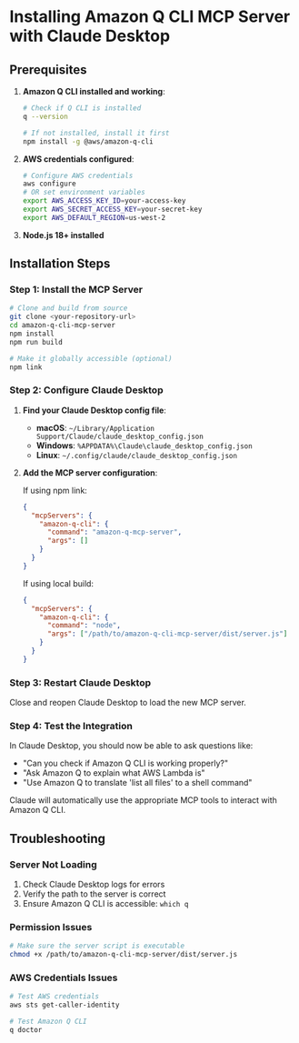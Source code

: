 # Installing Amazon Q CLI MCP Server with Claude Desktop

## Prerequisites

1. **Amazon Q CLI installed and working**:
   ```bash
   # Check if Q CLI is installed
   q --version
   
   # If not installed, install it first
   npm install -g @aws/amazon-q-cli
   ```

2. **AWS credentials configured**:
   ```bash
   # Configure AWS credentials
   aws configure
   # OR set environment variables
   export AWS_ACCESS_KEY_ID=your-access-key
   export AWS_SECRET_ACCESS_KEY=your-secret-key
   export AWS_DEFAULT_REGION=us-west-2
   ```

3. **Node.js 18+ installed**

## Installation Steps

### Step 1: Install the MCP Server

```bash
# Clone and build from source
git clone <your-repository-url>
cd amazon-q-cli-mcp-server
npm install
npm run build

# Make it globally accessible (optional)
npm link
```

### Step 2: Configure Claude Desktop

1. **Find your Claude Desktop config file**:
   - **macOS**: `~/Library/Application Support/Claude/claude_desktop_config.json`
   - **Windows**: `%APPDATA%\Claude\claude_desktop_config.json`
   - **Linux**: `~/.config/claude/claude_desktop_config.json`

2. **Add the MCP server configuration**:

   If using npm link:
   ```json
   {
     "mcpServers": {
       "amazon-q-cli": {
         "command": "amazon-q-mcp-server",
         "args": []
       }
     }
   }
   ```

   If using local build:
   ```json
   {
     "mcpServers": {
       "amazon-q-cli": {
         "command": "node",
         "args": ["/path/to/amazon-q-cli-mcp-server/dist/server.js"]
       }
     }
   }
   ```

### Step 3: Restart Claude Desktop

Close and reopen Claude Desktop to load the new MCP server.

### Step 4: Test the Integration

In Claude Desktop, you should now be able to ask questions like:

- "Can you check if Amazon Q CLI is working properly?"
- "Ask Amazon Q to explain what AWS Lambda is"
- "Use Amazon Q to translate 'list all files' to a shell command"

Claude will automatically use the appropriate MCP tools to interact with Amazon Q CLI.

## Troubleshooting

### Server Not Loading
1. Check Claude Desktop logs for errors
2. Verify the path to the server is correct
3. Ensure Amazon Q CLI is accessible: `which q`

### Permission Issues
```bash
# Make sure the server script is executable
chmod +x /path/to/amazon-q-cli-mcp-server/dist/server.js
```

### AWS Credentials Issues
```bash
# Test AWS credentials
aws sts get-caller-identity

# Test Amazon Q CLI
q doctor
```
